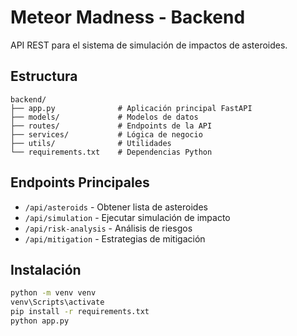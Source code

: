 # Meteor Madness - Backend

API REST para el sistema de simulación de impactos de asteroides.

## Estructura

```
backend/
├── app.py              # Aplicación principal FastAPI
├── models/             # Modelos de datos
├── routes/             # Endpoints de la API
├── services/           # Lógica de negocio
├── utils/              # Utilidades
└── requirements.txt    # Dependencias Python
```

## Endpoints Principales

- `/api/asteroids` - Obtener lista de asteroides
- `/api/simulation` - Ejecutar simulación de impacto
- `/api/risk-analysis` - Análisis de riesgos
- `/api/mitigation` - Estrategias de mitigación

## Instalación

```bash
python -m venv venv
venv\Scripts\activate
pip install -r requirements.txt
python app.py
```